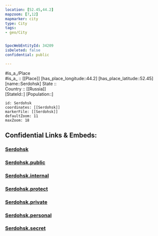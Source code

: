 ```yaml
---
location: [52.45,44.2] 
mapzoom: [7,12] 
mapmarker: city 
type: City
tags:
- geo/City


SpocWebEntityId: 34209
isDeleted: false
confidential: public

---
```

#is_a_/Place  
#is_a_ :: [[Place]] 
[has_place_longitude::44.2] 
[has_place_latitude::52.45] 
[name::Serdohsk] 
State ::  
Country :: [[Russia]]  
[StateId::] 
[Population::] 



```leaflet
id: Serdohsk
coordinates: [[Serdohsk]] 
markerFile: [[Serdohsk]] 
defaultZoom: 11 
maxZoom: 18
```


## Confidential Links & Embeds: 

### [Serdohsk](/_Standards/Earth/Continent/Europe/Europe~East/Russia/Russia~Volga/Penza_Oblast/City/Serdohsk.md) 

### [Serdohsk.public](/_public/Earth/Continent/Europe/Europe~East/Russia/Russia~Volga/Penza_Oblast/City/Serdohsk.public.md) 

### [Serdohsk.internal](/_internal/Earth/Continent/Europe/Europe~East/Russia/Russia~Volga/Penza_Oblast/City/Serdohsk.internal.md) 

### [Serdohsk.protect](/_protect/Earth/Continent/Europe/Europe~East/Russia/Russia~Volga/Penza_Oblast/City/Serdohsk.protect.md) 

### [Serdohsk.private](/_private/Earth/Continent/Europe/Europe~East/Russia/Russia~Volga/Penza_Oblast/City/Serdohsk.private.md) 

### [Serdohsk.personal](/_personal/Earth/Continent/Europe/Europe~East/Russia/Russia~Volga/Penza_Oblast/City/Serdohsk.personal.md) 

### [Serdohsk.secret](/_secret/Earth/Continent/Europe/Europe~East/Russia/Russia~Volga/Penza_Oblast/City/Serdohsk.secret.md)


